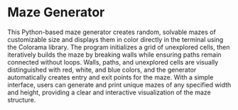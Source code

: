 # Maze Generator
This Python-based maze generator creates random, solvable mazes of customizable size and displays them in color directly in the terminal using the Colorama library. The program initializes a grid of unexplored cells, then iteratively builds the maze by breaking walls while ensuring paths remain connected without loops. Walls, paths, and unexplored cells are visually distinguished with red, white, and blue colors, and the generator automatically creates entry and exit points for the maze. With a simple interface, users can generate and print unique mazes of any specified width and height, providing a clear and interactive visualization of the maze structure.
